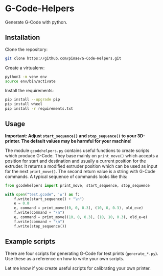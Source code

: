 # G-Code-Helpers
Generate G-Code with python.

## Installation
Clone the repository:
```bash
git clone https://github.com/pinae/G-Code-Helpers.git
```
Create a virtualenv:
```bash
python3 -m venv env
source env/bin/activate
```
Install the requirements:
```bash
pip install --upgrade pip
pip install wheel
pip install -r requirements.txt
```

## Usage
**Important: Adjust `start_sequence()` and `stop_sequence()` to your 
3D-printer. The default values may be harmful for your machine!**

The module `gcodehelpers.py` contains useful functions to create scripts 
which produce G-Code. They base mainly on `print_move()` which accepts a
position for start and destination and usually a current position for
the extruder. It returns a modified extruder position which can be used 
as input for the next `print_move()`. The second return value is a string 
with G-Code commands. A typical sequence of commands looks like this:

```python
from gcodehelpers import print_move, start_sequence, stop_sequence

with open("test.gcode", 'w') as f:
    f.write(start_sequence() + "\n")
    e = 0.0
    e, command = print_move((0, 0, 0.3), (10, 0, 0.3), old_e=e)
    f.write(command + "\n")
    e, command = print_move((10, 0, 0.3), (10, 10, 0.3), old_e=e)
    f.write(command + "\n")
    f.write(stop_sequence())
```

## Example scripts
There are four scripts for generating G-Code for test prints (`generate_*.py`). Use these
as a reference on how to write your own scripts.

Let me know if you create useful scripts for calibrating your own printer.
